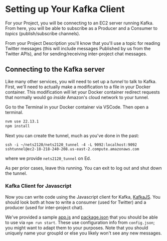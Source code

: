 # Setting up Your Kafka Client

For your Project, you will be connecting to an EC2 server running Kafka.  From here, you will be able to subscribe as a Producer and a Consumer to *topics* (publish/subscribe channels).

From your Project Description you'll know that you'll use a topic for reading Twitter messages (this will include messages Published by us from the Twitter APIs), and for sending/receiving inter-project chat messages.

## Connecting to the Kafka server

Like many other services, you will need to set up a *tunnel* to talk to Kafka.  First, we'll need to actually make a modification to a file in your Docker container.  This modification will let your Docker container redirect requests that normally would go *inside* Amazon's cloud network to your tunnel.

Go to the Terminal in your Docker container via VSCode.  Then open a terminal.

```bash
nvm use 22.13.1
npm install
```

Next you can create the tunnel, much as you've done in the past:

```
ssh -i ~/nets2120/nets2120_tunnel -4 -L 9092:localhost:9092 sshtunnel@ec2-18-218-240-208.us-east-2.compute.amazonaws.com
```

where we provide `nets2120_tunnel` on Ed.

As per prior cases, leave this running. You can exit to log out and shut down the tunnel.


### Kafka Client for Javascript

Now you can write code using the Javascript client for Kafka, [KafkaJS](https://kafka.js.org/).  You should look both at how to write a consumer (used for Twitter) and a producer (used for inter-project chat).

We've provided a sample [app.js](app.js) and [package.json](package.json) that you should be able to use via `npm run start`.  These use configuration info from `config.json`; you might want to adapt them to your purposes.  Note that you should uniquely name your groupId or else you likely won't see any new messages.



